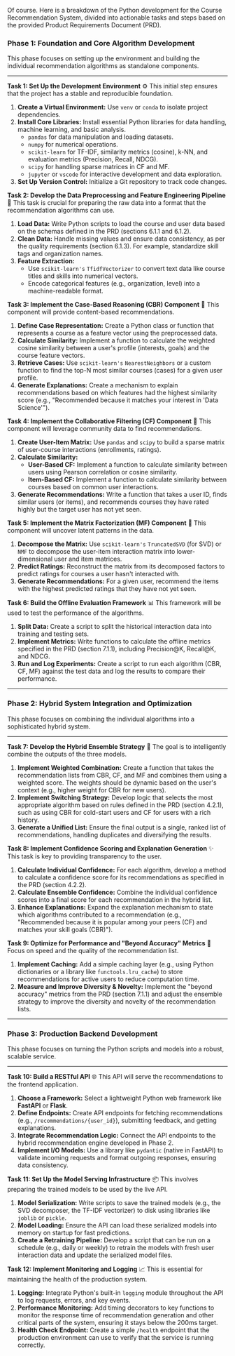 Of course. Here is a breakdown of the Python development for the Course Recommendation System, divided into actionable tasks and steps based on the provided Product Requirements Document (PRD).

### Phase 1: Foundation and Core Algorithm Development

This phase focuses on setting up the environment and building the individual recommendation algorithms as standalone components.

---
**Task 1: Set Up the Development Environment** ⚙️
This initial step ensures that the project has a stable and reproducible foundation.

1.  **Create a Virtual Environment:** Use `venv` or `conda` to isolate project dependencies.
2.  **Install Core Libraries:** Install essential Python libraries for data handling, machine learning, and basic analysis.
    * `pandas` for data manipulation and loading datasets.
    * `numpy` for numerical operations.
    * `scikit-learn` for TF-IDF, similarity metrics (cosine), k-NN, and evaluation metrics (Precision, Recall, NDCG).
    * `scipy` for handling sparse matrices in CF and MF.
    * `jupyter` or `vscode` for interactive development and data exploration.
3.  **Set Up Version Control:** Initialize a Git repository to track code changes.

**Task 2: Develop the Data Preprocessing and Feature Engineering Pipeline** 🧹
This task is crucial for preparing the raw data into a format that the recommendation algorithms can use.

1.  **Load Data:** Write Python scripts to load the course and user data based on the schemas defined in the PRD (sections 6.1.1 and 6.1.2).
2.  **Clean Data:** Handle missing values and ensure data consistency, as per the quality requirements (section 6.1.3). For example, standardize skill tags and organization names.
3.  **Feature Extraction:**
    * Use `scikit-learn's` `TfidfVectorizer` to convert text data like course titles and skills into numerical vectors.
    * Encode categorical features (e.g., organization, level) into a machine-readable format.

**Task 3: Implement the Case-Based Reasoning (CBR) Component** 🧠
This component will provide content-based recommendations.

1.  **Define Case Representation:** Create a Python class or function that represents a course as a feature vector using the preprocessed data.
2.  **Calculate Similarity:** Implement a function to calculate the weighted cosine similarity between a user's profile (interests, goals) and the course feature vectors.
3.  **Retrieve Cases:** Use `scikit-learn's` `NearestNeighbors` or a custom function to find the top-N most similar courses (cases) for a given user profile.
4.  **Generate Explanations:** Create a mechanism to explain recommendations based on which features had the highest similarity score (e.g., "Recommended because it matches your interest in 'Data Science'").

**Task 4: Implement the Collaborative Filtering (CF) Component** 👥
This component will leverage community data to find recommendations.

1.  **Create User-Item Matrix:** Use `pandas` and `scipy` to build a sparse matrix of user-course interactions (enrollments, ratings).
2.  **Calculate Similarity:**
    * **User-Based CF:** Implement a function to calculate similarity between users using Pearson correlation or cosine similarity.
    * **Item-Based CF:** Implement a function to calculate similarity between courses based on common user interactions.
3.  **Generate Recommendations:** Write a function that takes a user ID, finds similar users (or items), and recommends courses they have rated highly but the target user has not yet seen.

**Task 5: Implement the Matrix Factorization (MF) Component** 🔢
This component will uncover latent patterns in the data.

1.  **Decompose the Matrix:** Use `scikit-learn's` `TruncatedSVD` (for SVD) or `NMF` to decompose the user-item interaction matrix into lower-dimensional user and item matrices.
2.  **Predict Ratings:** Reconstruct the matrix from its decomposed factors to predict ratings for courses a user hasn't interacted with.
3.  **Generate Recommendations:** For a given user, recommend the items with the highest predicted ratings that they have not yet seen.

**Task 6: Build the Offline Evaluation Framework** 📊
This framework will be used to test the performance of the algorithms.

1.  **Split Data:** Create a script to split the historical interaction data into training and testing sets.
2.  **Implement Metrics:** Write functions to calculate the offline metrics specified in the PRD (section 7.1.1), including Precision@K, Recall@K, and NDCG.
3.  **Run and Log Experiments:** Create a script to run each algorithm (CBR, CF, MF) against the test data and log the results to compare their performance.

---
### Phase 2: Hybrid System Integration and Optimization

This phase focuses on combining the individual algorithms into a sophisticated hybrid system.

---
**Task 7: Develop the Hybrid Ensemble Strategy** 🧬
The goal is to intelligently combine the outputs of the three models.

1.  **Implement Weighted Combination:** Create a function that takes the recommendation lists from CBR, CF, and MF and combines them using a weighted score. The weights should be dynamic based on the user's context (e.g., higher weight for CBR for new users).
2.  **Implement Switching Strategy:** Develop logic that selects the most appropriate algorithm based on rules defined in the PRD (section 4.2.1), such as using CBR for cold-start users and CF for users with a rich history.
3.  **Generate a Unified List:** Ensure the final output is a single, ranked list of recommendations, handling duplicates and diversifying the results.

**Task 8: Implement Confidence Scoring and Explanation Generation** ✨
This task is key to providing transparency to the user.

1.  **Calculate Individual Confidence:** For each algorithm, develop a method to calculate a confidence score for its recommendations as specified in the PRD (section 4.2.2).
2.  **Calculate Ensemble Confidence:** Combine the individual confidence scores into a final score for each recommendation in the hybrid list.
3.  **Enhance Explanations:** Expand the explanation mechanism to state which algorithms contributed to a recommendation (e.g., "Recommended because it is popular among your peers (CF) and matches your skill goals (CBR)").

**Task 9: Optimize for Performance and "Beyond Accuracy" Metrics** 🚀
Focus on speed and the quality of the recommendation list.

1.  **Implement Caching:** Add a simple caching layer (e.g., using Python dictionaries or a library like `functools.lru_cache`) to store recommendations for active users to reduce computation time.
2.  **Measure and Improve Diversity & Novelty:** Implement the "beyond accuracy" metrics from the PRD (section 7.1.1) and adjust the ensemble strategy to improve the diversity and novelty of the recommendation lists.

---
### Phase 3: Production Backend Development

This phase focuses on turning the Python scripts and models into a robust, scalable service.

---
**Task 10: Build a RESTful API** 🌐
This API will serve the recommendations to the frontend application.

1.  **Choose a Framework:** Select a lightweight Python web framework like **FastAPI** or **Flask**.
2.  **Define Endpoints:** Create API endpoints for fetching recommendations (e.g., `/recommendations/{user_id}`), submitting feedback, and getting explanations.
3.  **Integrate Recommendation Logic:** Connect the API endpoints to the hybrid recommendation engine developed in Phase 2.
4.  **Implement I/O Models:** Use a library like `pydantic` (native in FastAPI) to validate incoming requests and format outgoing responses, ensuring data consistency.

**Task 11: Set Up the Model Serving Infrastructure** 📦
This involves preparing the trained models to be used by the live API.

1.  **Model Serialization:** Write scripts to save the trained models (e.g., the SVD decomposer, the TF-IDF vectorizer) to disk using libraries like `joblib` or `pickle`.
2.  **Model Loading:** Ensure the API can load these serialized models into memory on startup for fast predictions.
3.  **Create a Retraining Pipeline:** Develop a script that can be run on a schedule (e.g., daily or weekly) to retrain the models with fresh user interaction data and update the serialized model files.

**Task 12: Implement Monitoring and Logging** 📈
This is essential for maintaining the health of the production system.

1.  **Logging:** Integrate Python's built-in `logging` module throughout the API to log requests, errors, and key events.
2.  **Performance Monitoring:** Add timing decorators to key functions to monitor the response time of recommendation generation and other critical parts of the system, ensuring it stays below the 200ms target.
3.  **Health Check Endpoint:** Create a simple `/health` endpoint that the production environment can use to verify that the service is running correctly.